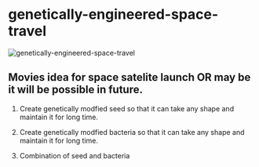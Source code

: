 # genetically-engineered-space-travel


![genetically-engineered-space-travel](https://github.com/koolwithk/blog/blob/main/2023/2.genetically-engineered-space-travel/image/genetically-engineered-space-travel.png?raw=true)


## Movies idea for space satelite launch OR may be it will be possible in future.

1. Create genetically modfied seed so that it can take any shape and maintain it for long time.

2. Create genetically modfied bacteria so that it can take any shape and maintain it for long time.

3. Combination of seed and bacteria